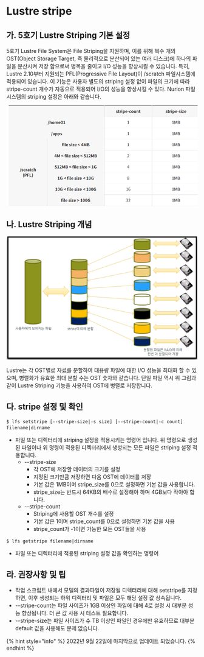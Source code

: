 # Lustre stripe

## 가. 5호기 Lustre Striping 기본 설정

5호기 Lustre File System은 File Striping을 지원하며, 이를 위해 복수 개의 OST(Object Storage Target, 즉 물리적으로 분산되어 있는 여러 디스크)에 하나의 파일을 분산시켜 저장 함으로써 병목을 줄이고 I/O 성능을 향상시킬 수 있습니다. 특히, Lustre 2.10부터 지원되는 PFL(Progressive File Layout)이 /scratch 파일시스템에 적용되어 있습니다. 이 기능은 사용자 별도의 striping 설정 없이 파일의 크기에 따라 stripe-count 개수가 자동으로 적용되어 I/O의 성능을 향상시킬 수 있다. Nurion 파일 시스템의 striping 설정은 아래와 같습니다.

![](../.gitbook/assets/nurion-a04-table-01.png)

## 나. Lustre Striping 개념

![](../.gitbook/assets/ByuiN89DGA7hjDU.png)

Lustre는 각 OST별로 자료를 분할하여 대용량 파일에 대한 I/O 성능을 최대화 할 수 있으며, 병렬화가 유효한 최대 분할 수는 OST 숫자와 같습니다. 단일 파일 역시 위 그림과 같이 Lustre Striping 기능을 사용하여 OST에 병렬로 저장합니다.



## 다. stripe 설정 및 확인

```shell-session
$ lfs setstripe [--stripe-size|-s size] [--stripe-count|-c count] filename|dirname
```

* 파일 또는 디렉터리에 striping 설정을 적용시키는 명령어 입니다.  위 명령으로 생성된 파일이나 위 명령이 적용된 디렉터리에서 생성되는 모든 파일은 striping 설정 적용합니다.
  * \--stripe-size
    * 각 OST에 저장할 데이터의 크기를 설정
    * 지정된 크기만큼 저장하면 다음 OST에 데이터를 저장
    * 기본 값은 1MB이며 stripe\_size를 0으로 설정하면 기본 값을 사용합니다.
    * stripe\_size는 반드시 64KB의 배수로 설정해야 하며 4GB보다 작아야 합니다.
  * \--stripe-count
    * Striping에 사용할 OST 개수를 설정
    * 기본 값은 1이며 stripe\_count를 0으로 설정하면 기본 값을 사용
    * stripe\_count가 -1이면 가능한 모든 OST들을 사용

```shell-session
$ lfs getstripe filename|dirname
```

* 파일 또는 디렉터리에 적용된 striping 설정 값을 확인하는 명령어



## 라. 권장사항 및 팁

* 작업 스크립트 내에서 모델의 결과파일이 저장될 디렉터리에 대해 setstripe를 지정하면, 이후 생성되는 하위 디렉터리 및 파일은 모두 해당 설정 값 상속됩니다.
* \--stripe-count는 파일 사이즈가 1GB 이상인 파일에 대해 4로 설정 시 대부분 성능 향상됩니다.  더 큰 값 사용 시 테스트 필요합니다.
* \--stripe-size는 파일 사이즈가 수 TB 이상인 파일인 경우에만 유효하므로 대부분 default 값을 사용해도 문제 없습니다.

{% hint style="info" %}
2022년 9월 22일에 마지막으로 업데이트 되었습니다.
{% endhint %}
